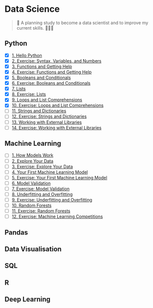 # Data Science
>  🐍 A planning study to become a data scientist and to improve my current skills. 🤘🏼🌻 

## Python
- [x] [1. Hello Python](/python/hello-python.ipynb)
- [x] [2. Exercise: Syntax, Variables, and Numbers](/python/syntax-variables-numbers.ipynb)
- [x] [3. Functions and Getting Help](/python/functions.ipynb)
- [x] [4. Exercise: Functions and Getting Help](/python/exercise-functions.ipynb)
- [x] [5. Booleans and Conditionals](/python/booleans-and-conditionals.ipynb)
- [x] [6. Exercise: Booleans and Conditionals](/python/exercise-booleans-and-conditionals.ipynb)
- [x] [7. Lists](/python/lists.ipynb)
- [x] [8. Exercise: Lists](/python/exercise-lists.ipynb)
- [x] [9. Loops and List Comprehensions](/python/loops.ipynb)
- [x] [10. Exercise: Loops and List Comprehensions](/python/exercise-loops.ipynb)
- [ ] [11. Strings and Dictionaries](#)
- [ ] [12. Exercise: Strings and Dictionaries](#)
- [ ] [13. Working with External Libraries](#)
- [ ] [14. Exercise: Working with External Libraries](#)

## Machine Learning
- [ ] [1. How Models Work](#)
- [ ] [2. Explore Your Data](#)
- [ ] [3. Exercise: Explore Your Data](#)
- [ ] [4. Your First Machine Learning Model](#)
- [ ] [5. Exercise: Your First Machine Learning Model](#)
- [ ] [6. Model Validation](#)
- [ ] [7. Exercise: Model Validation](#)
- [ ] [8. Underfitting and Overfitting](#)
- [ ] [9. Exercise: Underfitting and Overfitting](#)
- [ ] [10. Random Forests](#)
- [ ] [11. Exercise: Random Forests](#)
- [ ] [12. Exercise: Machine Learning Competitions](#)

## Pandas
## Data Visualisation
## SQL
## R
## Deep Learning